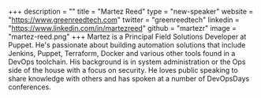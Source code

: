 +++
description = ""
title = "Martez Reed"
type = "new-speaker"
website = "https://www.greenreedtech.com"
twitter = "greenreedtech"
linkedin = "https://www.linkedin.com/in/martezreed"
github = "martezr"
image = "martez-reed.png"
+++
Martez is a Principal Field Solutions Developer at Puppet. He's
passionate about building automation solutions that include Jenkins,
Puppet, Terraform, Docker and various other tools found in a DevOps
toolchain. His background is in system administration or the Ops side of
the house with a focus on security. He loves public speaking to share
knowledge with others and has spoken at a number of DevOpsDays
conferences.